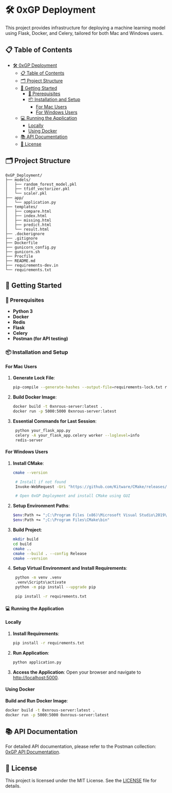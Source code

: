 # 🛠️ 0xGP Deployment

This project provides infrastructure for deploying a machine learning model using Flask, Docker, and Celery, tailored for both Mac and Windows users.

## 📋 Table of Contents

- [🛠️ 0xGP Deployment](#️-0xgp-deployment)
  - [📋 Table of Contents](#-table-of-contents)
  - [🗂️ Project Structure](#️-project-structure)
  - [🚀 Getting Started](#-getting-started)
    - [🔧 Prerequisites](#-prerequisites)
    - [📦 Installation and Setup](#-installation-and-setup)
      - [For Mac Users](#for-mac-users)
      - [For Windows Users](#for-windows-users)
  - [💻 Running the Application](#-running-the-application)
    - [Locally](#locally)
    - [Using Docker](#using-docker)
  - [📚 API Documentation](#-api-documentation)
  - [📜 License](#-license)

## 🗂️ Project Structure

```
0xGP_Deployment/
├── models/
│   ├── random_forest_model.pkl
│   ├── tfidf_vectorizer.pkl
│   └── scaler.pkl
├── app/
│   └── application.py
├── templates/
│   ├── compare.html
│   ├── index.html
│   ├── missing.html
│   ├── predict.html
│   └── result.html
├── .dockerignore
├── .gitignore
├── Dockerfile
├── gunicorn_config.py
├── gunicorn.sh
├── Procfile
├── README.md
├── requirements-dev.in
└── requirements.txt
```


## 🚀 Getting Started

### 🔧 Prerequisites

- **Python 3**
- **Docker**
- **Redis**
- **Flask**
- **Celery**
- **Postman (for API testing)**

### 📦 Installation and Setup

#### For Mac Users

1. **Generate Lock File**:
   ```bash
   pip-compile --generate-hashes --output-file=requirements-lock.txt requirements.in
   ```

2. **Build Docker Image**:
   ```bash
   docker build -t 0xnrous-server:latest .
   docker run -p 5000:5000 0xnrous-server:latest
   ```
3. **Essential Commands for Last Session**:
   ```bash
    python your_flask_app.py
    celery -A your_flask_app.celery worker --loglevel=info
    redis-server
   ```

#### For Windows Users

1. **Install CMake**:
   ```bash
   cmake --version

    # Install if not found
    Invoke-WebRequest -Uri "https://github.com/Kitware/CMake/releases/download/v3.26.4/cmake-3.26.4-windows-x86_64.msi" -OutFile "cmake-3.26.4-windows-x86_64.msi"

    # Open 0xGP Deployment and install CMake using GUI
   ```

2. **Setup Environment Paths**:
   ```bash
   $env:Path += ";C:\Program Files (x86)\Microsoft Visual Studio\2019\BuildTools\MSBuild\Current\Bin"
   $env:Path += ";C:\Program Files\CMake\bin"
   ```

3. **Build Project**:

   ```bash
   mkdir build
   cd build 
   cmake ..
   cmake --build . --config Release
   cmake --version
   ```

4. **Setup Virtual Environment and Install Requirements**:

   ```bash
    python -m venv .venv
    .venv\Scripts\activate
    python -m pip install --upgrade pip

    pip install -r requirements.txt
   ```


#### 💻 Running the Application

#### Locally


1. **Install Requirements**:

   ```bash
   pip install -r requirements.txt
   ```

2. **Run Application**:

   ```bash
   python application.py
   ```

3. **Access the Application**:
Open your browser and navigate to [http://localhost:5000](http://localhost:5000).


#### Using Docker

**Build and Run Docker Image**:

   ```bash
   docker build -t 0xnrous-server:latest .
   docker run -p 5000:5000 0xnrous-server:latest
   ```
## 📚 API Documentation

For detailed API documentation, please refer to the Postman collection: [0xGP API Documentation](https://documenter.getpostman.com/view/33483536/2sA3JT4Jzn).


## 📜 License

This project is licensed under the MIT License. See the [LICENSE](LICENSE) file for details.

